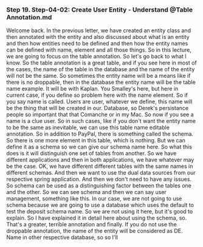 ### Step 19. Step-04-02: Create User Entity - Understand @Table Annotation.md
Welcome back.  In the previous letter, we have created an entity class and then annotated with the entity and also  discussed about what is an entity and then how entities need to be defined and then how the entity names  can be defined with name, element and all those things.  So in this lecture, we are going to focus on the table annotation.  So let's go back to what I know.  So the table annotation is a great table, and if you see here in most of the cases, the name of the  table in the database and the name of the entity will not be the same.  So sometimes the entity name will be a means like if there is no droppable, then in the database the  entity name will be the table name example.  It will be with Kaplan.  You Smalley's here, but here in current case, if you define so problem here with the name element.  So if you say name is called.  Users are user, whatever we define, this name will be the thing that will be created in our.  Database, so Derek's persistance people so important that that Comanche or in my Mac.  So now if you see a name is a clue user.  So in such cases, like if you don't want the entity name to be the same as inevitable, we can use  this table name editable annotation.  So in addition to PayPal, there is something called the schema.  So there is one more element in this table, which is nothing.  But we can define it as a schema so we can give our schema name here.  So what this does is it will distinguish one set of tables from another.  So we have different applications and then in both applications, we have whatever may be the case.  OK, we have different different tables with the same names in different schemas.  And then we want to use the dual data sources from our respective spring application.  And then we don't need to have any issues.  So schema can be used as a distinguishing factor between the tables one and the other.  So we can see schema and then we can say user management, something like this.  In our case, we are not going to use schema because we are going to use a database which uses the default  to test the deposit schema name.  So we are not using it here, but it's good to explain.  So I have explained it in detail here about using the schema, so.  That's a greater, terrible annotation and finally.  If you do not use the droppable annotation, the name of the entity will be considered as DE.  Name in other respective database, so so I'll 